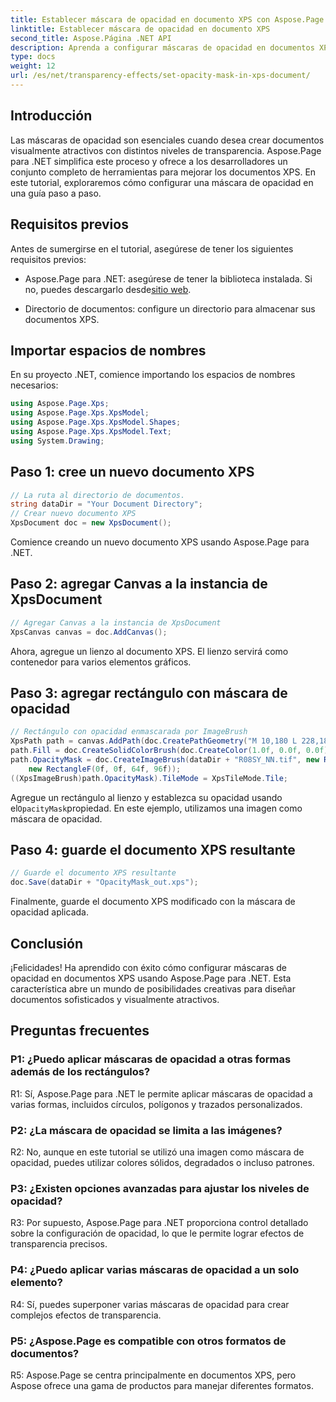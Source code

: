 ```yaml
---
title: Establecer máscara de opacidad en documento XPS con Aspose.Page para .NET
linktitle: Establecer máscara de opacidad en documento XPS
second_title: Aspose.Página .NET API
description: Aprenda a configurar máscaras de opacidad en documentos XPS usando Aspose.Page para .NET. Mejore la estética de los documentos sin esfuerzo.
type: docs
weight: 12
url: /es/net/transparency-effects/set-opacity-mask-in-xps-document/
---
```

## Introducción

Las máscaras de opacidad son esenciales cuando desea crear documentos visualmente atractivos con distintos niveles de transparencia. Aspose.Page para .NET simplifica este proceso y ofrece a los desarrolladores un conjunto completo de herramientas para mejorar los documentos XPS. En este tutorial, exploraremos cómo configurar una máscara de opacidad en una guía paso a paso.

## Requisitos previos

Antes de sumergirse en el tutorial, asegúrese de tener los siguientes requisitos previos:

-  Aspose.Page para .NET: asegúrese de tener la biblioteca instalada. Si no, puedes descargarlo desde[sitio web](https://releases.aspose.com/page/net/).

- Directorio de documentos: configure un directorio para almacenar sus documentos XPS.

## Importar espacios de nombres

En su proyecto .NET, comience importando los espacios de nombres necesarios:

```csharp
using Aspose.Page.Xps;
using Aspose.Page.Xps.XpsModel;
using Aspose.Page.Xps.XpsModel.Shapes;
using Aspose.Page.Xps.XpsModel.Text;
using System.Drawing;
```

## Paso 1: cree un nuevo documento XPS

```csharp
// La ruta al directorio de documentos.
string dataDir = "Your Document Directory";
// Crear nuevo documento XPS
XpsDocument doc = new XpsDocument();
```

Comience creando un nuevo documento XPS usando Aspose.Page para .NET.

## Paso 2: agregar Canvas a la instancia de XpsDocument

```csharp
// Agregar Canvas a la instancia de XpsDocument
XpsCanvas canvas = doc.AddCanvas();
```

Ahora, agregue un lienzo al documento XPS. El lienzo servirá como contenedor para varios elementos gráficos.

## Paso 3: agregar rectángulo con máscara de opacidad

```csharp
// Rectángulo con opacidad enmascarada por ImageBrush
XpsPath path = canvas.AddPath(doc.CreatePathGeometry("M 10,180 L 228,180 228,285 10,285"));
path.Fill = doc.CreateSolidColorBrush(doc.CreateColor(1.0f, 0.0f, 0.0f));
path.OpacityMask = doc.CreateImageBrush(dataDir + "R08SY_NN.tif", new RectangleF(0f, 0f, 128f, 192f),
    new RectangleF(0f, 0f, 64f, 96f));
((XpsImageBrush)path.OpacityMask).TileMode = XpsTileMode.Tile;
```

 Agregue un rectángulo al lienzo y establezca su opacidad usando el`OpacityMask`propiedad. En este ejemplo, utilizamos una imagen como máscara de opacidad.

## Paso 4: guarde el documento XPS resultante

```csharp
// Guarde el documento XPS resultante
doc.Save(dataDir + "OpacityMask_out.xps");
```

Finalmente, guarde el documento XPS modificado con la máscara de opacidad aplicada.

## Conclusión

¡Felicidades! Ha aprendido con éxito cómo configurar máscaras de opacidad en documentos XPS usando Aspose.Page para .NET. Esta característica abre un mundo de posibilidades creativas para diseñar documentos sofisticados y visualmente atractivos.

## Preguntas frecuentes

### P1: ¿Puedo aplicar máscaras de opacidad a otras formas además de los rectángulos?

R1: Sí, Aspose.Page para .NET le permite aplicar máscaras de opacidad a varias formas, incluidos círculos, polígonos y trazados personalizados.

### P2: ¿La máscara de opacidad se limita a las imágenes?

R2: No, aunque en este tutorial se utilizó una imagen como máscara de opacidad, puedes utilizar colores sólidos, degradados o incluso patrones.

### P3: ¿Existen opciones avanzadas para ajustar los niveles de opacidad?

R3: Por supuesto, Aspose.Page para .NET proporciona control detallado sobre la configuración de opacidad, lo que le permite lograr efectos de transparencia precisos.

### P4: ¿Puedo aplicar varias máscaras de opacidad a un solo elemento?

R4: Sí, puedes superponer varias máscaras de opacidad para crear complejos efectos de transparencia.

### P5: ¿Aspose.Page es compatible con otros formatos de documentos?

R5: Aspose.Page se centra principalmente en documentos XPS, pero Aspose ofrece una gama de productos para manejar diferentes formatos.